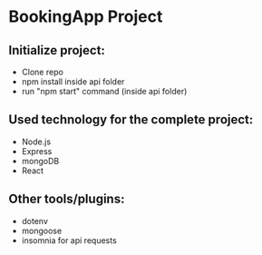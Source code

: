 # BookingApp Project

## Initialize project:

- Clone repo
- npm install inside api folder
- run "npm start" command (inside api folder)

## Used technology for the complete project:

- Node.js
- Express
- mongoDB
- React

## Other tools/plugins:

- dotenv
- mongoose
- insomnia for api requests
